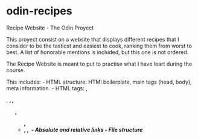 # odin-recipes
Recipe Website - The Odin Proyect

This proyect consist on a website that displays different recipes that I consider to be the tastiest and easiest to cook, ranking them from worst to best. A list of honorable mentions is included, but this one is not ordered.

The Recipe Website is meant to put to practise what I have leart during the course.

This includes:
    - HTML structure: HTMl boilerplate, main tags (head, body), meta information.
    - HTML tags: <h1-6>, <p>, <strong>, <em>, <ol>, <ul>, <li>, <a>, <img>
    - Absolute and relative links
    - File structure